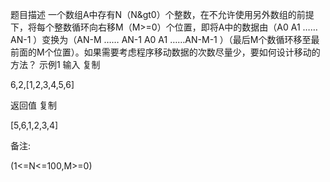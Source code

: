 题目描述
一个数组A中存有N（N&gt0）个整数，在不允许使用另外数组的前提下，将每个整数循环向右移M（M>=0）个位置，即将A中的数据由（A0 A1 ……AN-1 ）变换为（AN-M …… AN-1 A0 A1 ……AN-M-1 ）（最后M个数循环移至最前面的M个位置）。如果需要考虑程序移动数据的次数尽量少，要如何设计移动的方法？
示例1
输入
复制

6,2,[1,2,3,4,5,6]

返回值
复制

[5,6,1,2,3,4]

备注:

(1<=N<=100,M>=0)

